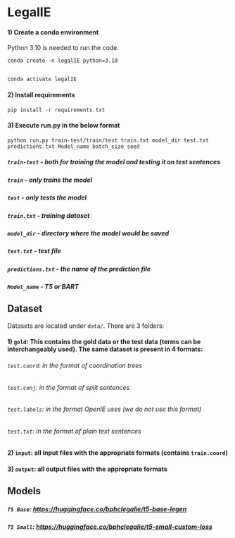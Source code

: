 # LegalIE

#### 1) Create a conda environment
Python 3.10 is needed to run the code.

```
conda create -n legalIE python=3.10


conda activate legalIE
```
#### 2) Install requirements 

```
pip install -r requirements.txt
```
#### 3) Execute run.py in the below format

```
python run.py train-test/train/test train.txt model_dir test.txt predictions.txt Model_name batch_size seed
```

##### `train-test` - both for training the model and testing it on test sentences
 
##### `train` - only trains the model
 
##### `test` - only tests the model

##### `train.txt` - training dataset
 
##### `model_dir` - directory where the model would be saved 
 
##### `test.txt` - test file 
 
##### `predictions.txt` - the name of the prediction file 
 
##### `Model_name` - T5 or BART

       


## Dataset

Datasets are located under `data/`. There are 3 folders:

#### 1) `gold`: This contains the gold data or the test data (terms can be interchangeably used). The same dataset is present in 4 formats:
###### `test.coord`: in the format of coordination trees
###### `test.conj`: in the format of split sentences
###### `test.labels`: in the format OpenIE uses (we do not use this format)
###### `test.txt`: in the format of plain text sentences

#### 2) `input`: all input files with the appropriate formats (contains `train.coord`)
#### 3) `output`: all output files with the appropriate formats

## Models

##### `T5 Base`: https://huggingface.co/bphclegalie/t5-base-legen <br>
##### `T5 Small`: https://huggingface.co/bphclegalie/t5-small-custom-loss


